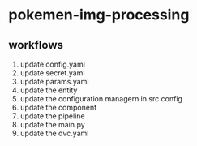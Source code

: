 # pokemen-img-processing

## workflows

1. update config.yaml
2. update secret.yaml
3. update params.yaml
4. update the entity
5. update the configuration managern in src config
6. update the component
7. update the pipeline
8. update the main.py
9. update the dvc.yaml